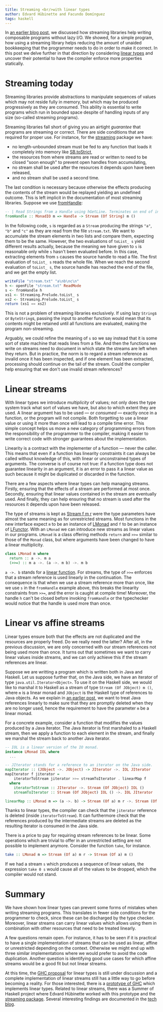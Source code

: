 ```yaml
---
title: Streaming <br/>with linear types
author: Edvard Hübinette and Facundo Domínguez
tags: haskell
---
```


In
[an earlier blog post](http://www.tweag.io/posts/2017-07-27-streaming-programs.html),
we discussed how streaming libraries
help writing composable programs without lazy I/O. We showed, for
a simple program, how using a streaming library helps reducing the
amount of unaided bookkeeping that the programmer needs to do in order
to make it correct. In this post we delve further in that direction
by considering
[linear types](http://www.tweag.io/posts/2017-03-13-linear-types.html)
and uncover their potential to have the compiler enforce more
properties statically.

# Streaming today

Streaming libraries provide abstractions to manipulate
sequences of values which may not reside fully in memory, but which
may be produced progressively as they are consumed. This ability is
essential to write programs which run in bounded space despite of
handling inputs of any size (so-called streaming programs).

Streaming libraries fall short of giving you an airtight *guarantee*
that programs are streaming or correct.
There are side conditions that are required for proper use. For instance,
for the [streaming](http://www.stackage.org/package/streaming) package we
have:

 * no length-unbounded stream must be fed to any function that loads it
   completely into memory like
   [SB.toStrict](https://www.stackage.org/haddock/lts/streaming-bytestring/Data-ByteString-Streaming-Char8.html#v:toStrict),
 * the resources from where streams are read or written to need to
   be closed "soon enough" to prevent open handles from accumulating,
 * no stream shall be used after the resources it depends upon have
   been released,
 * and no stream shall be used a second time.

The last condition is necessary because otherwise the effects producing
the contents of the stream would be replayed yielding an undefined outcome.
This is left implicit in the documentation of most streaming libraries.
Suppose we use
[fromHandle](https://www.stackage.org/haddock/lts-9.4/streaming-0.1.4.5/Streaming-Prelude.html#v:fromHandle):

``` haskell
-- | Read Strings from a Handle using hGetLine. Terminates on end of input.
fromHandle :: MonadIO m => Handle -> Stream (Of String) m ()
```

In the following code, `s` is regarded as a `Stream` producing the strings `"a"`,
`"b"` and `"c"` as they are read from the file `stream.txt`.
We want to accumulate the stream elements in two lists
and compare them, expecting them to be the same. However, the two
evaluations of `toList_ s` yield different results actually, because
the meaning we have given to `s` is reasonable only while `s` hasn't been evaluated before.
In this case, extracting elements from `s` causes the source handle
to read a file. The first evaluation of `toList_ s` reads the whole
file. When we reach the second evaluation of `toList_ s`, the
source handle has reached the end of the file, and we get the empty
list.

``` haskell
writeFile "stream.txt" "a\nb\nc\n"
h <- openFile "stream.txt" ReadMode
s <- fromHandle h
xs1 <- Streaming.Prelude.toList_ s
xs2 <- Streaming.Prelude.toList_ s
return (xs1 == xs2)
```

This is not a problem of streaming libraries exclusively. If using lazy
`String`s or `ByteString`s, passing the input to another
function would mean that its contents might be retained until all
functions are evaluated, making the program non-streaming.

Arguably, we could refine the meaning of `s` so we say instead that
it is some sort of state machine that reads lines from a file. And
then the functions we write on streams need to document in which state
the streams are left when they return. But in practice, the norm is to
regard a stream reference as invalid once it has been inspected, and if
one element has been extracted, processing should continue on the tail
of the stream. Could the compiler help ensuring that we don't use
invalid stream references?

# Linear streams

With linear types we introduce _multiplicity_ of values; not only does
the type system track what sort of values we have, but also to which
extent they are used. A linear argument has to be used — or
_consumed_ — exactly once in a function, or the program will not
compile. Both forgetting to use a linear value or using it
more than once will lead to a compile time error. This simple concept 
helps us move a new category of programming errors from the
responsibility of the programmer to the compiler, making it easier
to write correct code with stronger guarantees about the implementation.

Linearity is a contract with the implementer of a function — never the
caller. This means that even if a function has linearity constraints it
can always be called without knowledge of this, with linear or
unconstrained types of arguments. The converse is of course not true:
if a function type does not guarantee linearity in an argument, it is
an error to pass it a linear value as such because it might be duplicated
or discarded in the function.

There are a few aspects where linear types can help managing streams.
Firstly, ensuring that the effects of a stream are performed at most
once. Secondly, ensuring that linear values contained in the stream are
eventually used. And finally, they can help ensuring that no stream is
used after the resources it depends upon have been released.

The type of streams is kept as
[Stream f m r](https://www.stackage.org/haddock/lts-9.17/streaming-0.1.4.5/Streaming-Internal.html#t:Stream)
were the type parameters
have almost the same meaning as for unrestricted streams. Most functions
in the new interface expect `m` to be an instance of [LMonad](https://github.com/m0ar/safe-streaming/blob/master/src/Control/Monad/LMonad.hs) and `f`
to be an instance of [LFunctor](https://github.com/m0ar/safe-streaming/blob/master/src/Data/Functor/LFunctor.hs).
With an `LMonad` we can introduce new streams as linear values in our 
programs.
`LMonad` is a class offering methods `return` and `>>=` similar to those of
the `Monad` class, but where arguments have been changed to have a
linear multiplicity.

```haskell
class LMonad m where
  return :: a ->. m a
  (>>=) :: m a ->. (a ->. m b) ->. m b
```

`a ->. b` stands for a [linear function](https://github.com/ghc-proposals/ghc-proposals/pull/111).
For streams, the type of `>>=` enforces that a stream reference is
used linearly in the continuation. The consequence is that when
we use a stream reference more than once, like we use `s` in the `fromHandle`
example above, this breaks the linearity constraints from `>>=`, and the
error is caught at compile time!
Moreover, the handle `h` can't be closed before invoking `fromHandle` or the
typechecker would notice that the handle is used more than once.

# Linear vs affine streams

Linear types ensure both that the effects are not duplicated and the
resources are properly freed. Do we really need the latter?
After all, in the previous discussion, we are only concerned with our
stream references not being used more than once.
It turns out that sometimes we want to carry linear values inside
streams, and we can only achieve this if the stream references are
linear.

Suppose we are writting a program which is written both in Java and
Haskell. Let us suppose further that, on the Java side, we have an iterator
of type `java.util.Iterator<Object>`. To use it on the Haskell side, we
would like to marshal it to Haskell as a stream of type
`Stream (Of JObject) m ()`, where `m` is a linear monad and `JObject` is
the Haskell type of references to Java objects.
As we explain in
[an earlier post](https://www.tweag.io/posts/2017-11-29-linear-jvm.html),
we want to treat Java references linearly to make sure that they are
promptly deleted when they are no longer used, hence the requirement
to have the parameter `m` be a linear monad.

For a concrete example, consider a function that modifies
the values produced by a Java iterator. The Java iterator is first
marshaled to a Haskell stream, then we apply a function to each
element in the stream, and finally we marshal the stream back to
another Java iterator.

```Haskell
-- IOL is a linear version of the IO monad.
instance LMonad IOL where
  ...

-- JIterator stands for a reference to an iterator on the Java side.
mapIterator :: (JObject ->. JObject) -> JIterator ->. IOL JIterator
mapIterator f jiterator =
    iteratorToStream jiterator >>= streamToIterator . linearMap f
  where
    iteratorToStream :: JIterator ->. Stream (Of JObject) IOL ()
    streamToIterator :: Stream (Of JObject) IOL () ->. IOL JIterator

linearMap :: LMonad m => (a ->. b) -> Stream (Of a) m r ->. Stream (Of b) m r
```

Thanks to linear types, the compiler can check that the `jiterator`
reference is deleted (inside `iteratorToStream`). It can furthermore check
that the references produced by the intermediate streams are
deleted as the resulting iterator is consumed in the Java side.

There is a price to pay for requiring stream references
to be linear. Some operations which are trivial to offer in an
unrestricted setting are not possible to implement anymore.
Consider the function `take`, for instance.

```haskell
take :: LMonad m => Stream (Of a) m r -> Stream (Of a) m ()
```

If we had a stream `s` which produces a sequence of linear values, the
expression `take 0 s` would cause all of the values to be dropped, which
the compiler would not stand.

# Summary

We have shown how linear types can prevent some forms of
mistakes when writing streaming programs. This translates in fewer
side conditions for the programmer to check, since these can
be discharged by the type checker.
Moreover, linear streams can carry linear values which allows using
them in combination with other resources that need to be treated
linearly.

A few questions remain open. For instance, it has to be seen if it
is practical to have a single implementation of streams that can be
used as linear, affine or unrestricted depending on the context.
Otherwise we might end up with three similar implementations where
we would prefer to avoid the code duplication.
Another question is identifying good use cases for which affine
streams would be a good fit but not linear streams.

At this time, the [GHC proposal](https://github.com/ghc-proposals/ghc-proposals/pull/111)
for linear types is still under
discussion and a complete implementation of linear streams still
has a little way to go before becoming a reality.
For those interested, there is a
[prototype of GHC](https://github.com/tweag/ghc/tree/linear-types)
which implements linear types. Related to linear streams,
there was a Summer of Haskell project where Edvard
Hübinette worked with this prototype and the
[streaming package](https://github.com/m0ar/safe-streaming).
Several interesting findings are documented
in the [tech blog](https://m0ar.github.io/safe-streaming/).
